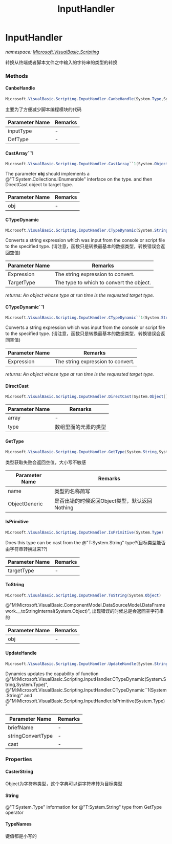 ﻿---
title: InputHandler
---

# InputHandler
_namespace: [Microsoft.VisualBasic.Scripting](N-Microsoft.VisualBasic.Scripting.html)_

转换从终端或者脚本文件之中输入的字符串的类型的转换

### Methods

#### CanbeHandle
```csharp
Microsoft.VisualBasic.Scripting.InputHandler.CanbeHandle(System.Type,System.Type)
```
主要为了方便减少脚本编程模块的代码

|Parameter Name|Remarks|
|--------------|-------|
|inputType|-|
|DefType|-|


#### CastArray``1
```csharp
Microsoft.VisualBasic.Scripting.InputHandler.CastArray``1(System.Object)
```
The parameter **obj** should implements a @"T:System.Collections.IEnumerable" interface on the type. and then DirectCast object to target type.

|Parameter Name|Remarks|
|--------------|-------|
|obj|-|


#### CTypeDynamic
```csharp
Microsoft.VisualBasic.Scripting.InputHandler.CTypeDynamic(System.String,System.Type)
```
Converts a string expression which was input from the console or script file to the specified type.
 (请注意，函数只是转换最基本的数据类型，转换错误会返回空值)

|Parameter Name|Remarks|
|--------------|-------|
|Expression|The string expression to convert.|
|TargetType|The type to which to convert the object.|

_returns: An object whose type at run time is the requested target type._

#### CTypeDynamic``1
```csharp
Microsoft.VisualBasic.Scripting.InputHandler.CTypeDynamic``1(System.String)
```
Converts a string expression which was input from the console or script file to the specified type.
 (请注意，函数只是转换最基本的数据类型，转换错误会返回空值)

|Parameter Name|Remarks|
|--------------|-------|
|Expression|The string expression to convert.|

_returns: An object whose type at run time is the requested target type._

#### DirectCast
```csharp
Microsoft.VisualBasic.Scripting.InputHandler.DirectCast(System.Object[],System.Type)
```


|Parameter Name|Remarks|
|--------------|-------|
|array|-|
|type|数组里面的元素的类型|


#### GetType
```csharp
Microsoft.VisualBasic.Scripting.InputHandler.GetType(System.String,System.Boolean)
```
类型获取失败会返回空值，大小写不敏感

|Parameter Name|Remarks|
|--------------|-------|
|name|类型的名称简写|
|ObjectGeneric|是否出错的时候返回Object类型，默认返回Nothing|


#### IsPrimitive
```csharp
Microsoft.VisualBasic.Scripting.InputHandler.IsPrimitive(System.Type)
```
Does this type can be cast from the @"T:System.String" type?(目标类型能否由字符串转换过来??)

|Parameter Name|Remarks|
|--------------|-------|
|targetType|-|


#### ToString
```csharp
Microsoft.VisualBasic.Scripting.InputHandler.ToString(System.Object)
```
@"M:Microsoft.VisualBasic.ComponentModel.DataSourceModel.DataFramework.__toStringInternal(System.Object)", 出现错误的时候总是会返回空字符串的

|Parameter Name|Remarks|
|--------------|-------|
|obj|-|


#### UpdateHandle
```csharp
Microsoft.VisualBasic.Scripting.InputHandler.UpdateHandle(System.String,System.Type,System.Func{System.String,System.Object})
```
Dynamics updates the capability of function @"M:Microsoft.VisualBasic.Scripting.InputHandler.CTypeDynamic(System.String,System.Type)", 
 @"M:Microsoft.VisualBasic.Scripting.InputHandler.CTypeDynamic``1(System.String)" and 
 @"M:Microsoft.VisualBasic.Scripting.InputHandler.IsPrimitive(System.Type)"

|Parameter Name|Remarks|
|--------------|-------|
|briefName|-|
|stringConvertType|-|
|cast|-|




### Properties

#### CasterString
Object为字符串类型，这个字典可以讲字符串转为目标类型
#### String
@"T:System.Type" information for @"T:System.String" type from GetType operator
#### TypeNames
键值都是小写的

